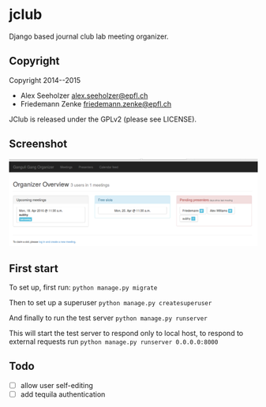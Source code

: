 # jclub

Django based journal club lab meeting organizer.

## Copyright 

Copyright 2014--2015
* Alex Seeholzer <alex.seeholzer@epfl.ch>
* Friedemann Zenke <friedemann.zenke@epfl.ch>

JClub is released under the GPLv2 (please see LICENSE).

## Screenshot

![alt tag](https://raw.githubusercontent.com/fzenke/jclub/master/jclub_screenshot.png)


## First start

To set up, first run:
`python manage.py migrate`

Then to set up a superuser
`python manage.py createsuperuser`

And finally to run the test server 
`python manage.py runserver`

This will start the test server to respond only to local host, 
to respond to external requests run
`python manage.py runserver 0.0.0.0:8000`


##  Todo
- [ ] allow user self-editing
- [ ] add tequila authentication
